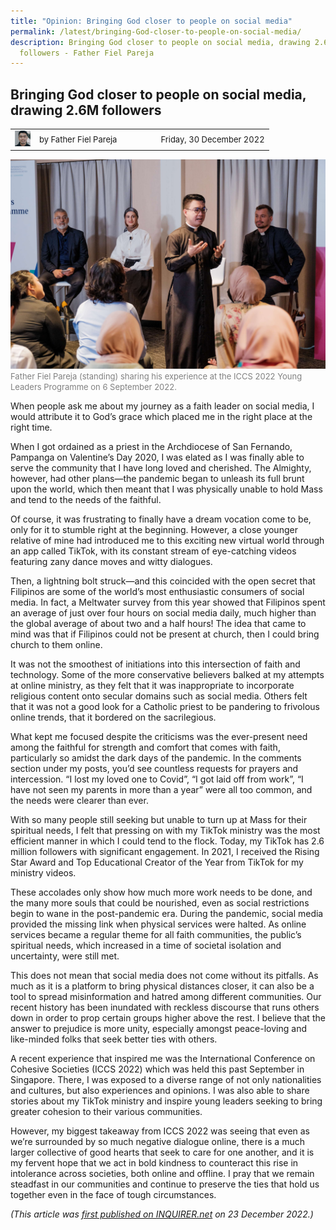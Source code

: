 ```yaml
---
title: "Opinion: Bringing God closer to people on social media"
permalink: /latest/bringing-God-closer-to-people-on-social-media/
description: Bringing God closer to people on social media, drawing 2.6M
  followers - Father Fiel Pareja
---
```

## Bringing God closer to people on social media, drawing 2.6M followers

<table>
 <tr>
	 <td><img src="/images/Father%20Fiel%20Pareja_square.png" style="width:25px"></td>
	 <td><font size="-1">by Father Fiel Pareja</font></td>
	 <td></td>
	 <td></td>
	 <td></td>
	 <td></td>
	 <td><font size="-1">Friday, 30 December 2022</font></td>
	</tr>
	<tr></tr>
</table>

![](/images/ICCS__2022-09-07__14-22-27.jpg)
<font color = "grey"><font size="-1">Father Fiel Pareja (standing) sharing his experience at the ICCS 2022 Young Leaders Programme on 6 September 2022.</font></font>

When people ask me about my journey as a faith leader on social media, I would attribute it to God’s grace which placed me in the right place at the right time.

When I got ordained as a priest in the Archdiocese of San Fernando, Pampanga on Valentine’s Day 2020, I was elated as I was finally able to serve the community that I have long loved and cherished. The Almighty, however, had other plans—the pandemic began to unleash its full brunt upon the world, which then meant that I was physically unable to hold Mass and tend to the needs of the faithful.



Of course, it was frustrating to finally have a dream vocation come to be, only for it to stumble right at the beginning. However, a close younger relative of mine had introduced me to this exciting new virtual world through an app called TikTok, with its constant stream of eye-catching videos featuring zany dance moves and witty dialogues.

Then, a lightning bolt struck—and this coincided with the open secret that Filipinos are some of the world’s most enthusiastic consumers of social media. In fact, a Meltwater survey from this year showed that Filipinos spent an average of just over four hours on social media daily, much higher than the global average of about two and a half hours! The idea that came to mind was that if Filipinos could not be present at church, then I could bring church to them online.

It was not the smoothest of initiations into this intersection of faith and technology. Some of the more conservative believers balked at my attempts at online ministry, as they felt that it was inappropriate to incorporate religious content onto secular domains such as social media. Others felt that it was not a good look for a Catholic priest to be pandering to frivolous online trends, that it bordered on the sacrilegious.

What kept me focused despite the criticisms was the ever-present need among the faithful for strength and comfort that comes with faith, particularly so amidst the dark days of the pandemic. In the comments section under my posts, you’d see countless requests for prayers and intercession. “I lost my loved one to Covid”, “I got laid off from work”, “I have not seen my parents in more than a year” were all too common, and the needs were clearer than ever.

With so many people still seeking but unable to turn up at Mass for their spiritual needs, I felt that pressing on with my TikTok ministry was the most efficient manner in which I could tend to the flock. Today, my TikTok has 2.6 million followers with significant engagement. In 2021, I received the Rising Star Award and Top Educational Creator of the Year from TikTok for my ministry videos.

These accolades only show how much more work needs to be done, and the many more souls that could be nourished, even as social restrictions begin to wane in the post-pandemic era. During the pandemic, social media provided the missing link when physical services were halted. As online services became a regular theme for all faith communities, the public’s spiritual needs, which increased in a time of societal isolation and uncertainty, were still met.

This does not mean that social media does not come without its pitfalls. As much as it is a platform to bring physical distances closer, it can also be a tool to spread misinformation and hatred among different communities. Our recent history has been inundated with reckless discourse that runs others down in order to prop certain groups higher above the rest. I believe that the answer to prejudice is more unity, especially amongst peace-loving and like-minded folks that seek better ties with others.

A recent experience that inspired me was the International Conference on Cohesive Societies (ICCS 2022) which was held this past September in Singapore. There, I was exposed to a diverse range of not only nationalities and cultures, but also experiences and opinions. I was also able to share stories about my TikTok ministry and inspire young leaders seeking to bring greater cohesion to their various communities.

However, my biggest takeaway from ICCS 2022 was seeing that even as we’re surrounded by so much negative dialogue online, there is a much larger collective of good hearts that seek to care for one another, and it is my fervent hope that we act in bold kindness to counteract this rise in intolerance across societies, both online and offline. I pray that we remain steadfast in our communities and continue to preserve the ties that hold us together even in the face of tough circumstances.

*(This article was <a href="https://opinion.inquirer.net/159781/bringing-god-closer-to-people-on-social-media-drawing-2-6m-followers" target="_blank">first published on INQUIRER.net</a> on 23 December 2022.)*